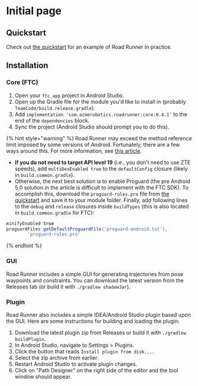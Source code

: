 # Initial page

## Quickstart

Check out [the quickstart](https://github.com/acmerobotics/road-runner-quickstart) for an example of Road Runner in practice.

## Installation

### Core \(FTC\)

1. Open your `ftc_app` project in Android Studio.
2. Open up the Gradle file for the module you'd like to install in \(probably `TeamCode/build.release.gradle`\).
3. Add `implementation 'com.acmerobotics.roadrunner:core:0.4.1'` to the end of the `dependencies` block.
4. Sync the project \(Android Studio should prompt you to do this\).

{% hint style="warning" %}
Road Runner may exceed the method reference limit imposed by some versions of Android. Fortunately, there are a few ways around this. For more information, see [this article](https://developer.android.com/studio/build/multidex).

* **If you do not need to target API level 19** \(i.e., you don't need to use ZTE speeds\), add `multiDexEnabled true` to the `defaultConfig` closure \(likely in `build.common.gradle`\).
* Otherwise, the next best solution is to enable Proguard \(the pre Android 5.0 solution in the article is difficult to implement with the FTC SDK\). To accomplish this, download the `proguard-rules.pro` file from [the quickstart](https://github.com/acmerobotics/road-runner-quickstart/blob/master/TeamCode/proguard-rules.pro) and save it to your module folder. Finally, add following lines to the `debug` and `release` closures inside `buildTypes` \(this is also located in `build.common.gradle` for FTC\):

```groovy
minifyEnabled true
proguardFiles getDefaultProguardFile('proguard-android.txt'),
        'proguard-rules.pro'
```
{% endhint %}

### GUI

Road Runner includes a simple GUI for generating trajectories from pose waypoints and constraints. You can download the latest version from the Releases tab \(or build it with `./gradlew shadowJar`\).

### Plugin

Road Runner also includes a simple IDEA/Android Studio plugin based upon the GUI. Here are some instructions for building and loading the plugin:

1. Download the latest plugin zip from Releases or build it with `./gradlew buildPlugin`.
2. In Android Studio, navigate to Settings &gt; Plugins.
3. Click the button that reads `Install plugin from disk...`.
4. Select the zip archive from earlier.
5. Restart Android Studio to activate plugin changes.
6. Click on "Path Designer" on the right side of the editor and the tool window should appear.

